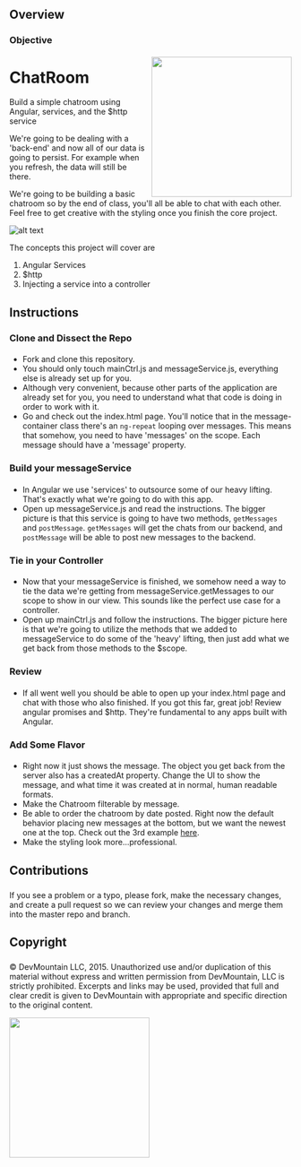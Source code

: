 ## Overview
### Objective
####

<img src="https://devmounta.in/img/logowhiteblue.png" width="250" align="right">

ChatRoom
========

Build a simple chatroom using Angular, services, and the $http service

We're going to be dealing with a 'back-end' and now all of our data is going to persist.
For example when you refresh, the data will still be there.

We're going to be building a basic chatroom so by the end of class, you'll all be able to
chat with each other. Feel free to get creative with the styling once you finish the core project.

![alt text](https://github.com/DevMountain/chatroom/blob/master/preview.png?raw=true)


The concepts this project will cover are

1. Angular Services
2. $http
3. Injecting a service into a controller

## Instructions

### Clone and Dissect the Repo
####
* Fork and clone this repository.
* You should only touch mainCtrl.js and messageService.js, everything else is already set up for you.
* Although very convenient, because other parts of the application are already set for you, you need to understand what that code is doing in order to work with it.
* Go and check out the index.html page. You'll notice that in the message-container class there's an `ng-repeat` looping over messages. This means that somehow, you need to have 'messages' on the scope.  Each message should have a 'message' property.


### Build your messageService
####
* In Angular we use 'services' to outsource some of our heavy lifting. That's exactly what we're going to do with this app.
* Open up messageService.js and read the instructions. The bigger picture is that this service is going to have two methods, `getMessages` and `postMessage`. `getMessages` will get the chats from our backend, and `postMessage` will be able to post new messages to the backend.


### Tie in your Controller
####
* Now that your messageService is finished, we somehow need a way to tie the data we're getting from messageService.getMessages to our scope to show in our view. This sounds like the perfect use case for a controller.
* Open up mainCtrl.js and follow the instructions. The bigger picture here is that we're going to utilize the methods that we added to messageService to do some of the 'heavy' lifting, then just add what we get back from those methods to the $scope.


### Review
####
* If all went well you should be able to open up your index.html page and chat with those who also finished. If you got this far, great job! Review angular promises and $http. They're fundamental to any apps built with Angular.


### Add Some Flavor
####
* Right now it just shows the message. The object you get back from the server also has a createdAt property. Change the UI to show the message, and what time it was created at in normal, human readable formats.  
* Make the Chatroom filterable by message.
* Be able to order the chatroom by date posted. Right now the default behavior placing new messages at the bottom, but we want the newest one at the top. Check out the 3rd example [here](http://www.w3schools.com/angular/ng_filter_orderby.asp).
* Make the styling look more...professional.

## Contributions
###
####
If you see a problem or a typo, please fork, make the necessary changes, and create a pull request so we can review your changes and merge them into the master repo and branch.

## Copyright
###
####
© DevMountain LLC, 2015. Unauthorized use and/or duplication of this material without express and written permission from DevMountain, LLC is strictly prohibited. Excerpts and links may be used, provided that full and clear credit is given to DevMountain with appropriate and specific direction to the original content.

<img src="https://devmounta.in/img/logowhiteblue.png" width="250">
